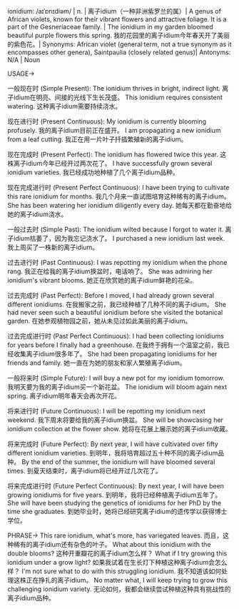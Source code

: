 ionidium: /aɪˈɒnɪdiəm/ | n. | 离子idium（一种非洲紫罗兰的属）| A genus of African violets, known for their vibrant flowers and attractive foliage.  It is a part of the Gesneriaceae family. |  The ionidium in my garden bloomed beautiful purple flowers this spring.  我的花园里的离子idium今年春天开了美丽的紫色花。|  Synonyms:  African violet (general term, not a true synonym as it encompasses other genera), Saintpaulia (closely related genus)| Antonyms:  N/A | Noun

USAGE->

一般现在时 (Simple Present):
The ionidium thrives in bright, indirect light.  离子idium在明亮、间接的光线下生长茂盛。
This ionidium requires consistent watering.  这种离子idium需要持续浇水。


现在进行时 (Present Continuous):
My ionidium is currently blooming profusely.  我的离子idium目前正在盛开。
I am propagating a new ionidium from a leaf cutting. 我正在用一片叶子扦插繁殖新的离子idium。


现在完成时 (Present Perfect):
The ionidium has flowered twice this year.  这株离子idium今年已经开过两次花了。
I have successfully grown several ionidium varieties.  我已经成功地种植了几个离子idium品种。


现在完成进行时 (Present Perfect Continuous):
I have been trying to cultivate this rare ionidium for months. 我几个月来一直试图培育这种稀有的离子idium。
She has been watering her ionidium diligently every day. 她每天都在勤奋地给她的离子idium浇水。


一般过去时 (Simple Past):
The ionidium wilted because I forgot to water it.  离子idium枯萎了，因为我忘记浇水了。
I purchased a new ionidium last week.  我上周买了一株新的离子idium。


过去进行时 (Past Continuous):
I was repotting my ionidium when the phone rang.  我正在给我的离子idium换盆时，电话响了。
She was admiring her ionidium's vibrant blooms. 她正在欣赏她的离子idium鲜艳的花朵。


过去完成时 (Past Perfect):
Before I moved, I had already grown several different ionidiums. 在我搬家之前，我已经种植了几种不同的离子idium。
She had never seen such a beautiful ionidium before she visited the botanical garden. 在她参观植物园之前，她从未见过如此美丽的离子idium。


过去完成进行时 (Past Perfect Continuous):
I had been collecting ionidiums for years before I finally had a greenhouse. 在我终于拥有一个温室之前，我已经收集离子idium很多年了。
She had been propagating ionidiums for her friends and family.  她一直在为她的朋友和家人繁殖离子idium。


一般将来时 (Simple Future):
I will buy a new pot for my ionidium tomorrow.  我明天要为我的离子idium买一个新花盆。
The ionidium will bloom again next spring.  离子idium明年春天会再次开花。


将来进行时 (Future Continuous):
I will be repotting my ionidium next weekend. 我下周末将要给我的离子idium换盆。
She will be showcasing her ionidium collection at the flower show. 她将在花展上展示她的离子idium收藏。


将来完成时 (Future Perfect):
By next year, I will have cultivated over fifty different ionidium varieties. 到明年，我将培育超过五十种不同的离子idium品种。
By the end of the summer, the ionidium will have bloomed several times. 到夏天结束时，离子idium将已经开过几次花了。


将来完成进行时 (Future Perfect Continuous):
By next year, I will have been growing ionidiums for five years. 到明年，我将已经种植离子idium五年了。
She will have been studying the genetics of ionidiums for her PhD by the time she graduates. 到她毕业时，她将已经研究离子idium的遗传学以获得博士学位。


PHRASE->
This rare ionidium, what's more, has variegated leaves.  而且，这种稀有的离子idium还有杂色的叶子。
What about this ionidium with the double blooms?  这种开重瓣花的离子idium怎么样？
What if I try growing this ionidium under a grow light? 如果我试着在生长灯下种植这种离子idium会怎么样？
I'm not sure what to do with this struggling ionidium. 我不知道该如何处理这株正在挣扎的离子idium。
No matter what, I will keep trying to grow this challenging ionidium variety. 无论如何，我都会继续尝试种植这种具有挑战性的离子idium品种。
